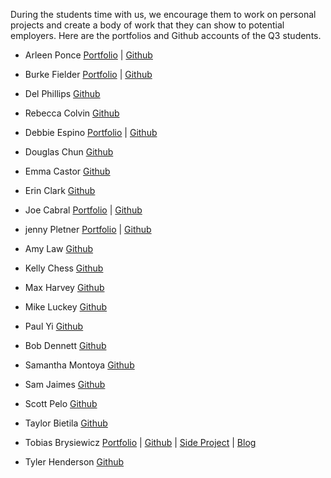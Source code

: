 During the students time with us, we encourage them to work on personal projects and create a body of work that they can show to potential employers.
Here are the portfolios and Github accounts of the Q3 students.

- Arleen Ponce
[Portfolio](https://github.com/arleenponce/portfolio-page) | [Github](https://github.com/poncenator)

- Burke Fielder
[Portfolio](http://www.burkefielder.us/) | [Github](https://github.com/bwfielder)

- Del Phillips
[Github](https://github.com/CorduroyDP)

- Rebecca Colvin
[Github](https://github.com/complinggirl)

- Debbie Espino
[Portfolio](https://www.debbieespino.com/) | [Github](https://github.com/despino)

- Douglas Chun
[Github](https://github.com/toffguns)

- Emma Castor
[Github](https://github.com/casto101)

- Erin Clark
[Github](https://github.com/erinxclark)

- Joe Cabral
[Portfolio](http://josephcabral.com/) | [Github](https://github.com/Joe1363)

- jenny Pletner
[Portfolio](http://www.teampletner.com/) | [Github](https://github.com/jpletner)

- Amy Law
[Github](https://github.com/kaiamz)

- Kelly Chess
[Github](https://github.com/kellyChex)

- Max Harvey
[Github](https://github.com/maxTD44)

- Mike Luckey
[Github](https://github.com/ML1984)

- Paul Yi
[Github](https://github.com/Pauljyi)

- Bob Dennett
[Github](https://github.com/Rdennett3)

- Samantha Montoya
[Github](https://github.com/sammontoya)

- Sam Jaimes
[Github](https://github.com/SamJaimes)

- Scott Pelo
[Github](https://github.com/spelo3)

- Taylor Bietila
[Github](https://github.com/tbietila)

- Tobias Brysiewicz
[Portfolio](http://tb-portfolio.divshot.io/) | [Github](https://github.com/TeeBrysiewicz) | [Side Project](http://hdcw.divshot.io/) | [Blog](http://teebrysiewicz.github.io/)

- Tyler Henderson
[Github](https://github.com/TylerLHenderson)
